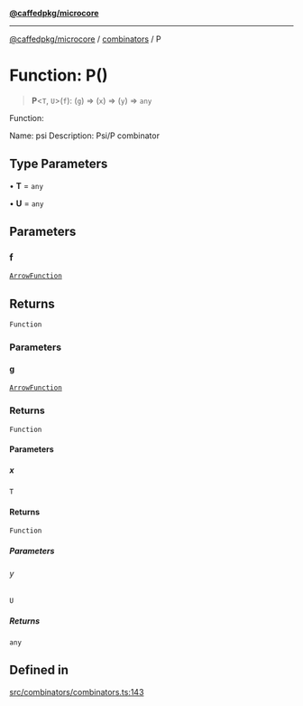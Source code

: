 [**@caffedpkg/microcore**](../../../README.md)

***

[@caffedpkg/microcore](../../../globals.md) / [combinators](../README.md) / P

# Function: P()

> **P**\<`T`, `U`\>(`f`): (`g`) => (`x`) => (`y`) => `any`

Function:

Name: psi
Description: Psi/P combinator

## Type Parameters

• **T** = `any`

• **U** = `any`

## Parameters

### f

[`ArrowFunction`](../../../type-aliases/ArrowFunction.md)

## Returns

`Function`

### Parameters

#### g

[`ArrowFunction`](../../../type-aliases/ArrowFunction.md)

### Returns

`Function`

#### Parameters

##### x

`T`

#### Returns

`Function`

##### Parameters

###### y

`U`

##### Returns

`any`

## Defined in

[src/combinators/combinators.ts:143](https://github.com/caffed/microcore/blob/3444f5042af4893783a848f270124aa74f8db032/src/combinators/combinators.ts#L143)
